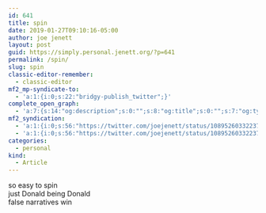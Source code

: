 ```yaml
---
id: 641
title: spin
date: 2019-01-27T09:10:16-05:00
author: joe jenett
layout: post
guid: https://simply.personal.jenett.org/?p=641
permalink: /spin/
slug: spin
classic-editor-remember:
  - classic-editor
mf2_mp-syndicate-to:
  - 'a:1:{i:0;s:22:"bridgy-publish_twitter";}'
complete_open_graph:
  - 'a:7:{s:14:"og:description";s:0:"";s:8:"og:title";s:0:"";s:7:"og:type";s:0:"";s:12:"twitter:card";s:7:"summary";s:15:"twitter:creator";s:0:"";s:19:"twitter:description";s:0:"";s:8:"og:image";s:0:"";}'
mf2_syndication:
  - 'a:1:{i:0;s:56:"https://twitter.com/joejenett/status/1089526033223766016";}'
  - 'a:1:{i:0;s:56:"https://twitter.com/joejenett/status/1089526033223766016";}'
categories:
  - personal
kind:
  - Article
---
```

so easy to spin  
just Donald being Donald  
false narratives win